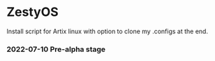 # ZestyOS
Install script for Artix linux with option to clone my .configs at the end. 

### 2022-07-10 Pre-alpha stage
